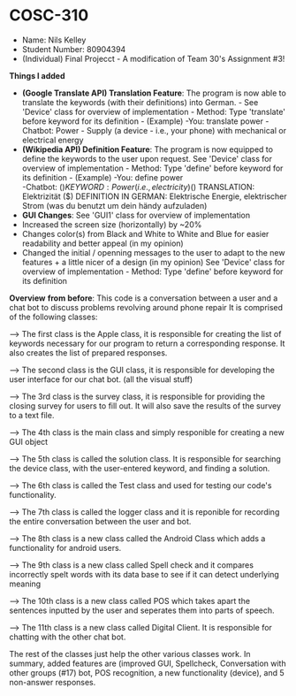 # COSC-310
- Name: Nils Kelley 
- Student Number: 80904394
- (Individual) Final Projecct - A modification of Team 30's Assignment #3!

**Things I added**
- **(Google Translate API) Translation Feature**: The program is now able to translate the keywords (with their definitions) into German.
                      - See 'Device' class for overview of implementation
                      - Method: Type 'translate' before keyword for its definition
                                 - (Example) 
                                 -You: translate power 
                                 -Chatbot: Power - Supply (a device - i.e., your phone) with mechanical or electrical energy
- **(Wikipedia API) Definition Feature**: The program is now equipped to define the keywords to the user upon request.
 See 'Device' class for overview of implementation
                      - Method: Type 'define' before keyword for its definition
                                 - (Example) 
                                 -You: define power  
                                 -Chatbot:  ($) KEYWORD: Power (i.e., electricity)
                                            ($) TRANSLATION: Elektrizität
                                            ($) DEFINITION IN GERMAN: Elektrische Energie, elektrischer Strom
                                               (was du benutzt um dein händy aufzuladen)
- **GUI Changes**: See 'GUI1' class for overview of implementation 
- Increased the screen size (horizontally) by ~20%
- Changes color(s) from Black and White to White and Blue for easier readability and better appeal (in my opinion)
- Changed the initial / openning messages to the user to adapt to the new features + a little nicer of a design (in my opinion) 
 See 'Device' class for overview of implementation
                      - Method: Type 'define' before keyword for its definition                                               
                                               
                                   
**Overview** **from** **before**: 
This code is a conversation between a user and a chat bot to discuss problems revolving around phone repair
It is comprised of the following classes:

--> The first class is the Apple class, it is responsible for creating the list of keywords necessary for our program to return a corresponding response. It also creates the list of prepared responses.

--> The second class is the GUI class, it is responsible for developing the user interface for our chat bot. (all the visual stuff)

--> The 3rd class is the survey class, it is responsible for providing the closing survey for users to fill out. It will also save the results of the survey to a text file.

--> The 4th class is the main class and simply responible for creating a new GUI object

--> The 5th class is called the solution class. It is responsible for searching the device class, with the user-entered keyword, and finding a solution.

--> The 6th class is called the Test class and used for testing our code's functionality. 

--> The 7th class is called the logger class and it is reponible for recording the entire conversation between the user and bot. 

--> The 8th class is a new class called the Android Class which adds a functionality for android users. 

--> The 9th class is a new class called Spell check and it compares incorrectly spelt words with its data base to see if it can detect underlying meaning

--> The 10th class is a new class called POS which takes apart the sentences inputted by the user and seperates them into parts of speech. 

--> The 11th class is a new class called Digital Client. It is responsible for chatting with the other chat bot. 


The rest of the classes just help the other various classes work. In summary, added features are (improved GUI, Spellcheck, Conversation with other groups (#17) bot, POS recognition, a new functionality (device), and 5 non-answer responses.  


